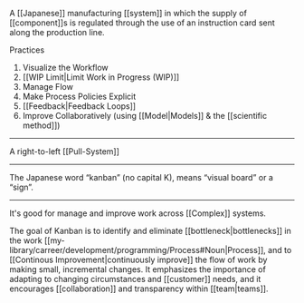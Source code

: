 A [[Japanese]] manufacturing [[system]] in which the supply of [[component]]s is regulated through the use of an instruction card sent along the production line.

Practices

1. Visualize the Workflow
2. [[WIP Limit|Limit Work in Progress (WIP)]]
3. Manage Flow
4. Make Process Policies Explicit
5. [[Feedback|Feedback Loops]]
6. Improve Collaboratively (using [[Model|Models]] & the [[scientific method]])

---

A right-to-left [[Pull-System]]

---

The Japanese word “kanban” (no capital K), means “visual board” or a “sign”.

---

It's good for manage and improve work across [[Complex]] systems.

The goal of Kanban is to identify and eliminate [[bottleneck|bottlenecks]] in the work [[my-library/carreer/development/programming/Process#Noun|Process]], and to [[Continous Improvement|continuously improve]] the flow of work by making small, incremental changes. It emphasizes the importance of adapting to changing circumstances and [[customer]] needs, and it encourages [[collaboration]] and transparency within [[team|teams]].